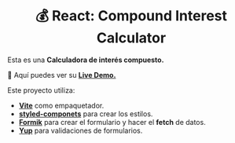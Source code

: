 <div align='center'>

# 💰 React: Compound Interest Calculator

</div>

Esta es una **Calculadora de interés compuesto.**

🧩 Aquí puedes ver su [**Live Demo.**](https://interes-compuesto-abraham.netlify.app/)

Este proyecto utiliza:

- [**Vite**](https://vitejs.dev/) como empaquetador.
- [**styled-componets**](https://styled-components.com/) para crear los estilos.
- [**Formik**](https://formik.org/) para crear el formulario y hacer el **fetch** de datos.
- [**Yup**](https://www.npmjs.com/package/yup) para validaciones de formularios.
